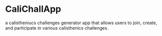 # CaliChallApp
a calistheniucs challenges generator app that allows users to join, create, and participate in various calisthenics challenges.
